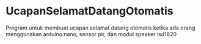 # UcapanSelamatDatangOtomatis
Program untuk membuat ucapan selamat datang otomatis ketika ada orang menggunakan arduino nano, sensor pir, dan modul speaker isd1820
